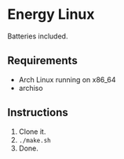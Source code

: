 Energy Linux
============

Batteries included.

Requirements
------------
* Arch Linux running on x86_64
* archiso

Instructions
------------

1. Clone it.
2. `./make.sh`
3. Done.
